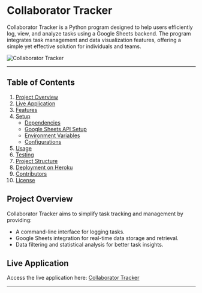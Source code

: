 # Collaborator Tracker

Collaborator Tracker is a Python program designed to help users efficiently log, view, and analyze tasks using a Google Sheets backend. The program integrates task management and data visualization features, offering a simple yet effective solution for individuals and teams.

![Collaborator Tracker](./assets/images/main.png)

---

## Table of Contents
1. [Project Overview](#project-overview)
2. [Live Application](#live-application)
3. [Features](#features)
4. [Setup](#setup)
   - [Dependencies](#dependencies)
   - [Google Sheets API Setup](#google-sheets-api-setup)
   - [Environment Variables](#environment-variables)
   - [Configurations](#configurations)
5. [Usage](#usage)
6. [Testing](#testing)
7. [Project Structure](#project-structure)
8. [Deployment on Heroku](#Deployment-on-Heroku)
8. [Contributors](#contributors)
9. [License](#license)

## Project Overview

Collaborator Tracker aims to simplify task tracking and management by providing:
- A command-line interface for logging tasks.
- Google Sheets integration for real-time data storage and retrieval.
- Data filtering and statistical analysis for better task insights.

## Live Application

Access the live application here: [Collaborator Tracker](https://fabioapptest-71025b7099dc.herokuapp.com/)


---
